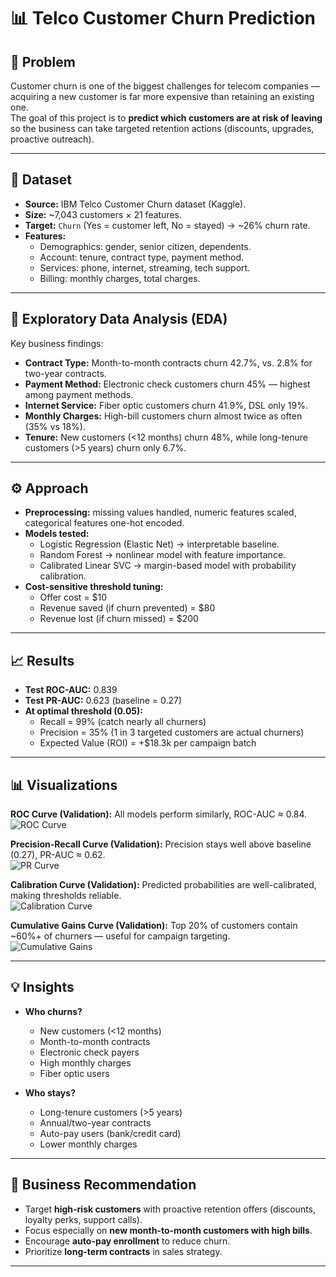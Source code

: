 # 📊 Telco Customer Churn Prediction

## 📌 Problem
Customer churn is one of the biggest challenges for telecom companies — acquiring a new customer is far more expensive than retaining an existing one.  
The goal of this project is to **predict which customers are at risk of leaving** so the business can take targeted retention actions (discounts, upgrades, proactive outreach).

---

## 📂 Dataset
- **Source:** IBM Telco Customer Churn dataset (Kaggle).  
- **Size:** ~7,043 customers × 21 features.  
- **Target:** `Churn` (Yes = customer left, No = stayed) → ~26% churn rate.  
- **Features:**  
  - Demographics: gender, senior citizen, dependents.  
  - Account: tenure, contract type, payment method.  
  - Services: phone, internet, streaming, tech support.  
  - Billing: monthly charges, total charges.  

---

## 🔎 Exploratory Data Analysis (EDA)
Key business findings:
- **Contract Type:** Month-to-month contracts churn 42.7%, vs. 2.8% for two-year contracts.  
- **Payment Method:** Electronic check customers churn 45% — highest among payment methods.  
- **Internet Service:** Fiber optic customers churn 41.9%, DSL only 19%.  
- **Monthly Charges:** High-bill customers churn almost twice as often (35% vs 18%).  
- **Tenure:** New customers (<12 months) churn 48%, while long-tenure customers (>5 years) churn only 6.7%.  

---

## ⚙️ Approach
- **Preprocessing:** missing values handled, numeric features scaled, categorical features one-hot encoded.  
- **Models tested:**  
  - Logistic Regression (Elastic Net) → interpretable baseline.  
  - Random Forest → nonlinear model with feature importance.  
  - Calibrated Linear SVC → margin-based model with probability calibration.  
- **Cost-sensitive threshold tuning:**  
  - Offer cost = $10  
  - Revenue saved (if churn prevented) = $80  
  - Revenue lost (if churn missed) = $200  

---

## 📈 Results
- **Test ROC-AUC:** 0.839  
- **Test PR-AUC:** 0.623 (baseline = 0.27)  
- **At optimal threshold (0.05):**  
  - Recall = 99% (catch nearly all churners)  
  - Precision = 35% (1 in 3 targeted customers are actual churners)  
  - Expected Value (ROI) = +$18.3k per campaign batch  

---

## 📊 Visualizations
**ROC Curve (Validation):** All models perform similarly, ROC-AUC ≈ 0.84.  
![ROC Curve](https://your-upload-link-here.png)

**Precision-Recall Curve (Validation):** Precision stays well above baseline (0.27), PR-AUC ≈ 0.62.  
![PR Curve](https://your-upload-link-here.png)

**Calibration Curve (Validation):** Predicted probabilities are well-calibrated, making thresholds reliable.  
![Calibration Curve](https://your-upload-link-here.png)

**Cumulative Gains Curve (Validation):** Top 20% of customers contain ~60%+ of churners — useful for campaign targeting.  
![Cumulative Gains](https://your-upload-link-here.png)

---

## 💡 Insights
- **Who churns?**  
  - New customers (<12 months)  
  - Month-to-month contracts  
  - Electronic check payers  
  - High monthly charges  
  - Fiber optic users  

- **Who stays?**  
  - Long-tenure customers (>5 years)  
  - Annual/two-year contracts  
  - Auto-pay users (bank/credit card)  
  - Lower monthly charges  

---

## 🚀 Business Recommendation
- Target **high-risk customers** with proactive retention offers (discounts, loyalty perks, support calls).  
- Focus especially on **new month-to-month customers with high bills**.  
- Encourage **auto-pay enrollment** to reduce churn.  
- Prioritize **long-term contracts** in sales strategy.  

---



